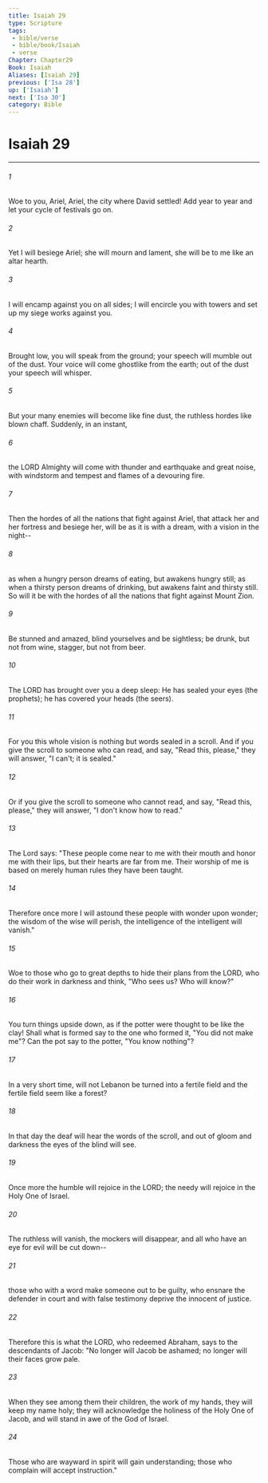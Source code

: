 ```yaml
---
title: Isaiah 29
type: Scripture
tags:
 - bible/verse
 - bible/book/Isaiah
 - verse
Chapter: Chapter29
Book: Isaiah
Aliases: [Isaiah 29]
previous: ['Isa 28']
up: ['Isaiah']
next: ['Isa 30']
category: Bible
---
```

# Isaiah 29

***


###### 1 
Woe to you, Ariel, Ariel, the city where David settled! Add year to year and let your cycle of festivals go on. 

###### 2 
Yet I will besiege Ariel; she will mourn and lament, she will be to me like an altar hearth. 

###### 3 
I will encamp against you on all sides; I will encircle you with towers and set up my siege works against you. 

###### 4 
Brought low, you will speak from the ground; your speech will mumble out of the dust. Your voice will come ghostlike from the earth; out of the dust your speech will whisper. 

###### 5 
But your many enemies will become like fine dust, the ruthless hordes like blown chaff. Suddenly, in an instant, 

###### 6 
the LORD Almighty will come with thunder and earthquake and great noise, with windstorm and tempest and flames of a devouring fire. 

###### 7 
Then the hordes of all the nations that fight against Ariel, that attack her and her fortress and besiege her, will be as it is with a dream, with a vision in the night-- 

###### 8 
as when a hungry person dreams of eating, but awakens hungry still; as when a thirsty person dreams of drinking, but awakens faint and thirsty still. So will it be with the hordes of all the nations that fight against Mount Zion. 

###### 9 
Be stunned and amazed, blind yourselves and be sightless; be drunk, but not from wine, stagger, but not from beer. 

###### 10 
The LORD has brought over you a deep sleep: He has sealed your eyes (the prophets); he has covered your heads (the seers). 

###### 11 
For you this whole vision is nothing but words sealed in a scroll. And if you give the scroll to someone who can read, and say, "Read this, please," they will answer, "I can't; it is sealed." 

###### 12 
Or if you give the scroll to someone who cannot read, and say, "Read this, please," they will answer, "I don't know how to read." 

###### 13 
The Lord says: "These people come near to me with their mouth and honor me with their lips, but their hearts are far from me. Their worship of me is based on merely human rules they have been taught. 

###### 14 
Therefore once more I will astound these people with wonder upon wonder; the wisdom of the wise will perish, the intelligence of the intelligent will vanish." 

###### 15 
Woe to those who go to great depths to hide their plans from the LORD, who do their work in darkness and think, "Who sees us? Who will know?" 

###### 16 
You turn things upside down, as if the potter were thought to be like the clay! Shall what is formed say to the one who formed it, "You did not make me"? Can the pot say to the potter, "You know nothing"? 

###### 17 
In a very short time, will not Lebanon be turned into a fertile field and the fertile field seem like a forest? 

###### 18 
In that day the deaf will hear the words of the scroll, and out of gloom and darkness the eyes of the blind will see. 

###### 19 
Once more the humble will rejoice in the LORD; the needy will rejoice in the Holy One of Israel. 

###### 20 
The ruthless will vanish, the mockers will disappear, and all who have an eye for evil will be cut down-- 

###### 21 
those who with a word make someone out to be guilty, who ensnare the defender in court and with false testimony deprive the innocent of justice. 

###### 22 
Therefore this is what the LORD, who redeemed Abraham, says to the descendants of Jacob: "No longer will Jacob be ashamed; no longer will their faces grow pale. 

###### 23 
When they see among them their children, the work of my hands, they will keep my name holy; they will acknowledge the holiness of the Holy One of Jacob, and will stand in awe of the God of Israel. 

###### 24 
Those who are wayward in spirit will gain understanding; those who complain will accept instruction." 
